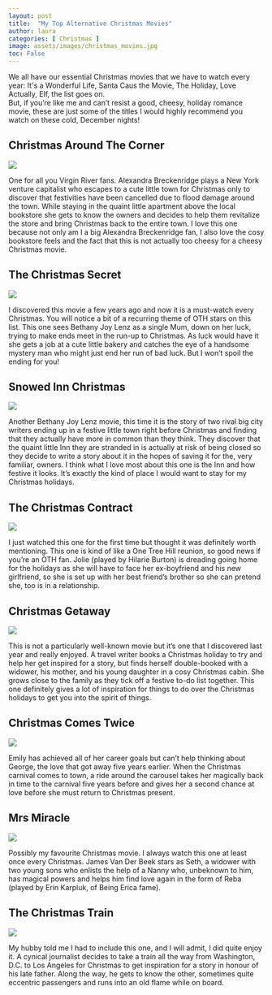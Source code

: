 ```yaml
---
layout: post
title:  "My Top Alternative Christmas Movies"
author: laura
categories: [ Christmas ]
image: assets/images/christmas_movies.jpg  
toc: False
---
```


We all have our essential Christmas movies that we have to watch every year: It's a Wonderful Life, Santa Caus the Movie, The Holiday, Love Actually, Elf, the list goes on.  
But, if you’re like me and can’t resist a good, cheesy, holiday romance movie, these are just some of the titles I would highly recommend you watch on these cold, December nights!  

## Christmas Around The Corner  

![](https://m.media-amazon.com/images/M/MV5BYzk2MDk5NWQtMTgwZS00MzYxLWJiYTItZmY3YzczZjViY2U4XkEyXkFqcGdeQXVyNTM0MDc1ODE@._V1_.jpg) 

One for all you Virgin River fans. Alexandra Breckenridge plays a New York venture capitalist who escapes to a cute little town for Christmas only to discover that festivities have been cancelled due to flood damage around the town.  While staying in the quaint little apartment above the local bookstore she gets to know the owners and decides to help them revitalize the store and bring Christmas back to the entire town.  I love this one because not only am I a big Alexandra Breckenridge fan, I also love the cosy bookstore feels and the fact that this is not actually too cheesy for a cheesy Christmas movie.  

## The Christmas Secret

![](https://m.media-amazon.com/images/M/MV5BZWEwMjMyYWItNzg1My00ZjAzLWI2YjAtZjI5YzEzNWEyOWJjXkEyXkFqcGdeQXVyMTIxOTk5MzY@._V1_.jpg)  

I discovered this movie a few years ago and now it is a must-watch every Christmas.  You will notice a bit of a recurring theme of OTH stars on this list.  This one sees Bethany Joy Lenz as a single Mum, down on her luck, trying to make ends meet in the run-up to Christmas.  As luck would have it she gets a job at a cute little bakery and catches the eye of a handsome mystery man who might just end her run of bad luck.  But I won’t spoil the ending for you! 


## Snowed Inn Christmas    
![](https://m.media-amazon.com/images/M/MV5BM2IxMDliYTctMGYwMC00ZGVmLThjNWQtOWRiYTJmNDM1ZmIzXkEyXkFqcGdeQXVyNjk2Mjc2OTI@._V1_UY1200_CR85,0,630,1200_AL_.jpg)  

Another Bethany Joy Lenz movie, this time it is the story of two rival big city writers ending up in a festive little town right before Christmas and finding that they actually have more in common than they think.  They discover that the quaint little Inn they are stranded in is actually at risk of being closed so they decide to write a story about it in the hopes of saving it for the, very familiar, owners.  I think what I love most about this one is the Inn and how festive it looks.  It’s exactly the kind of place I would want to stay for my Christmas holidays. 



## The Christmas Contract  
![](https://m.media-amazon.com/images/M/MV5BMjdiZDQyYjgtMzBkNy00NTAxLWI2ZDItNWI4MDExN2M2NGZhXkEyXkFqcGdeQXVyNjk2Mjc2OTI@._V1_.jpg)

I just watched this one for the first time but thought it was definitely worth mentioning.  This one is kind of like a One Tree Hill reunion, so good news if you’re an OTH fan.  Jolie (played by Hilarie Burton) is dreading going home for the holidays as she will have to face her ex-boyfriend and his new girlfriend, so she is set up with her best friend’s brother so she can pretend she, too is in a relationship.
  
## Christmas Getaway  
![](https://images-na.ssl-images-amazon.com/images/I/71R7y4M8DgL._AC_SL1320_.jpg)  

This is not a particularly well-known movie but it’s one that I discovered last year and really enjoyed. A travel writer books a Christmas holiday to try and help her get inspired for a story, but finds herself double-booked with a widower, his mother, and his young daughter in a cosy Christmas cabin.  She grows close to the family as they tick off a festive to-do list together. This one definitely gives a lot of inspiration for things to do over the Christmas holidays to get you into the spirit of things. 

## Christmas Comes Twice  

![](https://m.media-amazon.com/images/M/MV5BM2Q3ZmFlNmEtNjQ3MC00YzkzLThkMGQtZWM5YjljZmYzOTYxXkEyXkFqcGdeQXVyMjQ3NTEwMzE@._V1_.jpg)  

Emily has achieved all of her career goals but can’t help thinking about George, the love that got away five years earlier. When the Christmas carnival comes to town, a ride around the carousel takes her magically back in time to the carnival five years before and gives her a second chance at love before she must return to Christmas present.

## Mrs Miracle  

![](https://m.media-amazon.com/images/M/MV5BMTgxNDQ4MDA2MV5BMl5BanBnXkFtZTcwNzU1NzI5Mw@@._V1_UY1200_CR105,0,630,1200_AL_.jpg)  

Possibly my favourite Christmas movie.  I always watch this one at least once every Christmas.  James Van Der Beek stars as Seth, a widower with two young sons who enlists the help of a Nanny who, unbeknown to him, has magical powers and helps him find love again in the form of Reba (played by Erin Karpluk, of Being Erica fame).
  

## The Christmas Train  

![](https://m.media-amazon.com/images/M/MV5BY2Y4NzE2NTEtNmIwMy00NjU0LWJiNTQtODIyYjUxZTA5YmU5XkEyXkFqcGdeQXVyNjk2Mjc2OTI@._V1_UY1200_CR84,0,630,1200_AL_.jpg)  

My hubby told me I had to include this one, and I will admit, I did quite enjoy it.  A cynical journalist decides to take a train all the way from Washington, D.C. to Los Angeles for Christmas to get inspiration for a story in honour of his late father. Along the way, he gets to know the other, sometimes quite eccentric passengers and runs into an old flame while on board.
  


